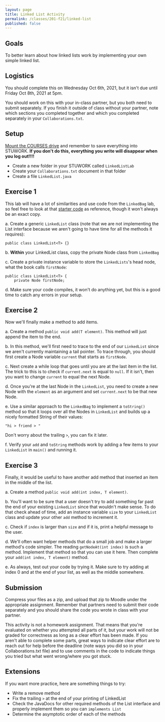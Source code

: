 ```yaml
---
layout: page
title: Linked List Activity
permalink: /classes/201-f21/linked-list
published: false
---
```


## Goals
To better learn about how linked lists work by implementing your own simple linked list.

## Logistics
You should complete this on Wednesday Oct 6th, 2021, but it isn't due until Friday Oct 8th, 2021 at 5pm. 

You should work on this with your in-class partner, but you both need to submit separately. 
If you finish it outside of class without your partner, note which sections you completed together and which you completed separately in your `Collaborations.txt`.

## Setup
[Mount the COURSES drive](https://wiki.carleton.edu/pages/viewpage.action?spaceKey=carl&title=CS+111+and+201+workflow+in+CS+labs) and remember to save everything into STUWORK. **If you don't do this, everything you write will disappear when you log out!!!!**
* Create a new folder in your STUWORK called `LinkedListLab`
* Create your `Collaborations.txt` document in that folder
* Create a file `LinkedList.java` 
 

## Exercise 1
This lab will have a lot of similarities and use code from the `LinkedBag` lab, so feel free to look at that [starter code](LinkedBag.java) as reference, though it won't always be an exact copy.

a. Create a generic `LinkedList` class (note that we are not implementing the List interface because we aren't going to have time for all the methods it requires):
```
public class LinkedList<T> {}
```

b. **Within** your LinkedList class, copy the private Node class from `LinkedBag`

c. Create a private instance variable to store the `LinkedLists`'s head node, what the book calls `firstNode`:
```
public class LinkedList<T> {
    private Node firstNode;
```

d. Make sure your code compiles, it won't do anything yet, but this is a good time to catch any errors in your setup.

## Exercise 2
Now we'll finally make a method to add items.

a. Create a method `public void add(T element)`. This method will just append the item to the end.

b. In this method, we'll first need to trace to the end of our `LinkedList` since we aren't currently maintaining a tail pointer. To trace through, you should first create a Node variable `current` that starts as `firstNode`.

c. Next create a while loop that goes until you are at the last item in the list. The trick to this is to check if `current.next` is equal to `null`. If it isn't, then you want to change `current` to equal the next Node.

d. Once you're at the last Node in the `LinkedList`, you need to create a new Node with the `element` as an argument and set `current.next` to be that new Node.

e. Use a similar approach to the `LinkedBag` to implement a `toString()` method so that it loops over all the Nodes in `LinkedList` and builds up a nicely formatted String of their values:
```
"hi > friend > "
```

Don't worry about the trailing `>`, you can fix it later.

f. Verify your `add` and `toString` methods work by adding a few items to your `LinkedList` in `main()` and running it.

## Exercise 3
Finally, it would be useful to have another add method that inserted an item in the middle of the list.

a. Create a method `public void add(int index, T element)`. 

b. You'll want to be sure that a user doesn't try to add something far past the end of your existing `LinkedList` since that wouldn't make sense. To do that check ahead of time, add an instance variable `size` to your `LinkedList` class and update your other `add` method to increment it.

c. Check if `index` is larger than `size` and if it is, print a helpful message to the user.

d. We'll often want helper methods that do a small job and make a larger method's code simpler. The reading `getNodeAt(int index)` is such a method. Implement that method so that you can use it here. Then complete your `add(int index, T element)` method.

e. As always, test out your code by trying it. Make sure to try adding at index 0 and at the end of your list, as well as the middle somewhere.

## Submission
Compress your files as a zip, and upload that zip to Moodle under the appropriate assignment.
Remember that partners need to submit their code separately and you should share the code you wrote in class with your partner.

This activity is not a homework assignment. That means that you're evaluated on whether you attempted all parts of it, but your work will not be graded for correctness as long as a clear effort has been made. If you aren't able to complete some parts, great ways to indicate clear effort are to reach out for help before the deadline (note ways you did so in your Collaborations.txt file) and to use comments in the code to indicate things you tried but what went wrong/where you got stuck.

## Extensions
If you want more practice, here are something things to try:
* Write a remove method
* Fix the trailing `>` at the end of your printing of LinkedList
* Check the JavaDocs for other required methods of the List interface and properly implement them so you can `implements List`
* Determine the asymptotic order of each of the methods